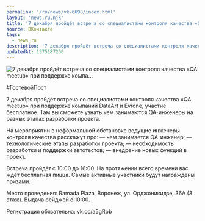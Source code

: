 ```yaml
---
permalink: '/ru/news/vk-6698/index.html'
layout: 'news.ru.njk'
title: '7 декабря пройдёт встреча со специалистами контроля качества «QA meetup» при поддержке компа'
source: ВКонтакте
tags:
  - news_ru
description: '7 декабря пройдёт встреча со специалистами контроля качества «QA meetup» при поддержке компа…'
updatedAt: 1575187260
---
```

![7 декабря пройдёт встреча со специалистами контроля качества «QA meetup» при поддержке компа…](https://sun9-69.userapi.com/impg/c857236/v857236014/6ab57/T1yvUpm077U.jpg?size=1280x720&quality=96&sign=250588f32a21693032c37db89f1126a3&c_uniq_tag=yeIzN4EZa0zQEa2Ny--SB2xPYLfejPADQ2SdZ1OYU5Q&type=album)

#ГостевойПост

7 декабря пройдёт встреча со специалистами контроля качества «QA meetup» при поддержке компаний DataArt и Evrone, участие бесплатное. Там вы сможете узнать чем занимаются QA-инженеры на разных этапах разработки проекта.

На мероприятии в неформальной обстановке ведущие инженеры контроля качества расскажут про:
— чем занимается QA-инженер;
— технологические этапы разработки проекта;
— необходимость разработки и поддержки автотестов;
— внедрение новых функций в проект.

Встреча пройдёт с 10:00 до 16:00. На протяжении всего времени вас ждёт бесплатная пицца. Самые активные участники будут награждены призами.

Место проведения: Ramada Plaza, Воронеж, ул. Орджоникидзе, 36А (3 этаж).
Выдача бейджей с 10:00.

Регистрация обязательна: vk.cc/a5gRpb
